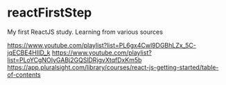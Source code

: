 # reactFirstStep

My first ReactJS study. Learning from various sources

https://www.youtube.com/playlist?list=PL6gx4Cwl9DGBhLZx_5C-jqECBE4HIID_k
https://www.youtube.com/playlist?list=PLoYCgNOIyGABj2GQSlDRjgvXtqfDxKm5b
https://app.pluralsight.com/library/courses/react-js-getting-started/table-of-contents
